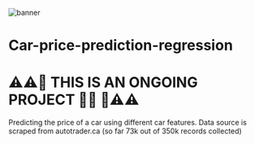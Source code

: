 ![banner](assets/Car_price_pred_banner.png)


# Car-price-prediction-regression
# ⚠️⚠️🚧 THIS IS AN ONGOING PROJECT 👷🏿 🚧⚠️⚠️
Predicting the price of a car using different car features. Data source is scraped from autotrader.ca (so far 73k out of 350k records collected)
